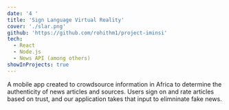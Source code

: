 ```yaml
---
date: '4 '
title: 'Sign Language Virtual Reality'
cover: './slar.png'
github: 'https://github.com/rohithm1/project-iminsi'
tech:
  - React
  - Node.js
  - News API (among others)
showInProjects: true
---
```


A mobile app created to crowdsource information in Africa to determine the authenticity of news articles and sources. Users sign on and rate articles based on trust, and our application takes that input to elimninate fake news.
